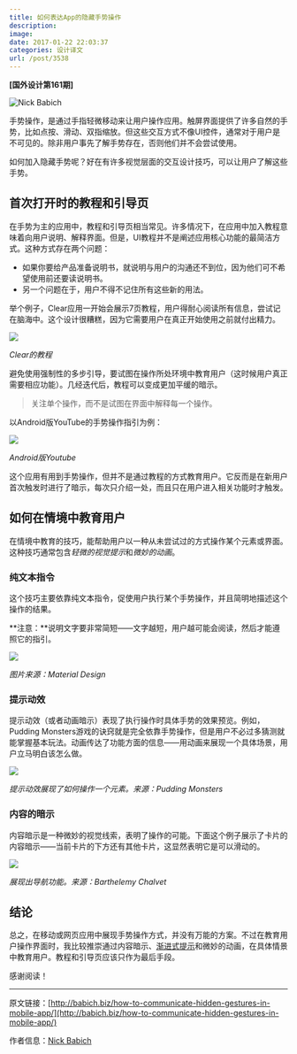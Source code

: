 ```yaml
---
title: 如何表达App的隐藏手势操作
description: 
image: 
date: 2017-01-22 22:03:37
categories: 设计译文
url: /post/3538
---
```


**[国外设计第161期]**

![Nick Babich](https://storageapi.fleek.co/0a3a8890-e65e-47ce-93d7-0442b9209d38-bucket/blog/posts/2017-01/01-18/1-raN6DpE52jAdYaEc-zsu3A.png)

手势操作，是通过手指轻微移动来让用户操作应用。触屏界面提供了许多自然的手势，比如点按、滑动、双指缩放。但这些交互方式不像UI控件，通常对于用户是不可见的。除非用户事先了解手势存在，否则他们并不会尝试使用。

如何加入隐藏手势呢？好在有许多视觉层面的交互设计技巧，可以让用户了解这些手势。

## 首次打开时的教程和引导页

在手势为主的应用中，教程和引导页相当常见。许多情况下，在应用中加入教程意味着向用户说明、解释界面。但是，UI教程并不是阐述应用核心功能的最简洁方式。这种方式存在两个问题：

- 如果你要给产品准备说明书，就说明与用户的沟通还不到位，因为他们可不希望使用前还要读说明书。
- 另一个问题在于，用户不得不记住所有这些新的用法。

举个例子，Clear应用一开始会展示7页教程，用户得耐心阅读所有信息，尝试记在脑海中。这个设计很糟糕，因为它需要用户在真正开始使用之前就付出精力。

![](https://storageapi.fleek.co/0a3a8890-e65e-47ce-93d7-0442b9209d38-bucket/blog/posts/2017-01/01-18/1-2.png)

*Clear的教程*

避免使用强制性的多步引导，要试图在操作所处环境中教育用户（这时候用户真正需要相应功能）。几经迭代后，教程可以变成更加平缓的暗示。

> 关注单个操作，而不是试图在界面中解释每一个操作。

以Android版YouTube的手势操作指引为例：

![](https://storageapi.fleek.co/0a3a8890-e65e-47ce-93d7-0442b9209d38-bucket/blog/posts/2017-01/01-18/2-2.png)

*Android版Youtube*

这个应用有用到手势操作，但并不是通过教程的方式教育用户。它反而是在新用户首次触发时进行了暗示，每次只介绍一处，而且只在用户进入相关功能时才触发。

## 如何在情境中教育用户

在情境中教育的技巧，能帮助用户以一种从未尝试过的方式操作某个元素或界面。这种技巧通常包含*轻微的视觉提示*和*微妙的动画*。

### 纯文本指令

这个技巧主要依靠纯文本指令，促使用户执行某个手势操作，并且简明地描述这个操作的结果。

**注意：**说明文字要非常简短——文字越短，用户越可能会阅读，然后才能遵照它的指引。

![](https://storageapi.fleek.co/0a3a8890-e65e-47ce-93d7-0442b9209d38-bucket/blog/posts/2017-01/01-18/3-1.gif)

*图片来源：Material Design*

### 提示动效

提示动效（或者动画暗示）表现了执行操作时具体手势的效果预览。例如，Pudding Monsters游戏的诀窍就是完全依靠手势操作，但是用户不必过多猜测就能掌握基本玩法。动画传达了功能方面的信息——用动画来展现一个具体场景，用户立马明白该怎么做。

![](https://storageapi.fleek.co/0a3a8890-e65e-47ce-93d7-0442b9209d38-bucket/blog/posts/2017-01/01-18/4-1.gif)

*提示动效展现了如何操作一个元素。来源：Pudding Monsters*

### 内容的暗示

内容暗示是一种微妙的视觉线索，表明了操作的可能。下面这个例子展示了卡片的内容暗示——当前卡片的下方还有其他卡片，这显然表明它是可以滑动的。

![](https://storageapi.fleek.co/0a3a8890-e65e-47ce-93d7-0442b9209d38-bucket/blog/posts/2017-01/01-18/5-1.gif)

*展现出导航功能。来源：Barthelemy Chalvet*

## 结论

总之，在移动或网页应用中展现手势操作方式，并没有万能的方案。不过在教育用户操作界面时，我比较推崇通过内容暗示、[渐进式提示](http://babich.biz/design-patterns-progressive-disclosure-for-mobile-apps/)和微妙的动画，在具体情景中教育用户。教程和引导页应该只作为最后手段。

感谢阅读！

---

原文链接：[http://babich.biz/how-to-communicate-hidden-gestures-in-mobile-app/](http://babich.biz/how-to-communicate-hidden-gestures-in-mobile-app/)

作者信息：[Nick Babich](http://babich.biz/author/nick/)